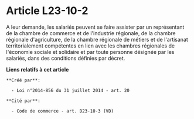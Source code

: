 # Article L23-10-2

A leur demande, les salariés peuvent se faire assister par un représentant de la chambre de commerce et de l'industrie
régionale, de la chambre régionale d'agriculture, de la chambre régionale de métiers et de l'artisanat territorialement
compétentes en lien avec les chambres régionales de l'économie sociale et solidaire et par toute personne désignée par les
salariés, dans des conditions définies par décret.

**Liens relatifs à cet article**

	**Créé par**:

	  - Loi n°2014-856 du 31 juillet 2014 - art. 20

	**Cité par**:

	  - Code de commerce - art. D23-10-3 (VD)
